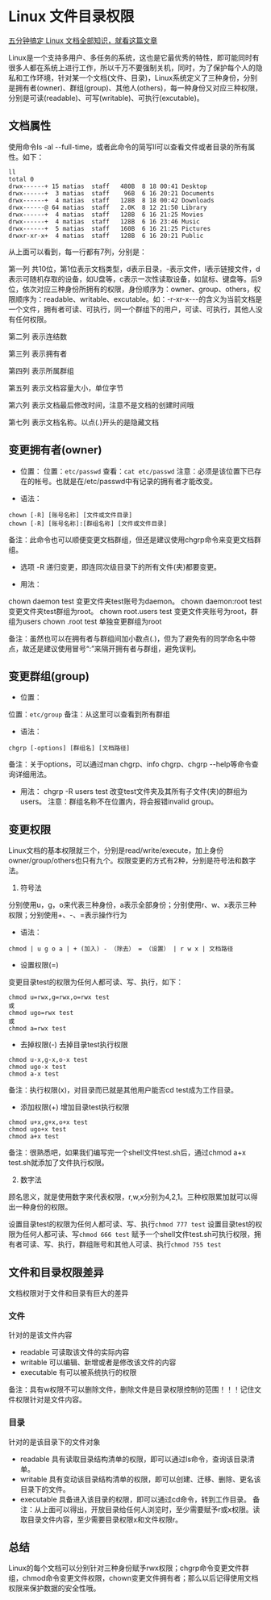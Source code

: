 # Linux 文件目录权限

[五分钟搞定 Linux 文档全部知识，就看这篇文章](https://www.cnblogs.com/magedu/p/10635003.html)

Linux是一个支持多用户、多任务的系统，这也是它最优秀的特性，即可能同时有很多人都在系统上进行工作，所以千万不要强制关机，同时，为了保护每个人的隐私和工作环境，针对某一个文档(文件、目录)，Linux系统定义了三种身份，分别是拥有者(owner)、群组(group)、其他人(others)，每一种身份又对应三种权限，分别是可读(readable)、可写(writable)、可执行(excutable)。

## 文档属性

使用命令ls -al --full-time，或者此命令的简写ll可以查看文件或者目录的所有属性。如下：
```
ll
total 0
drwx------+ 15 matias  staff   480B  8 18 00:41 Desktop
drwx------+  3 matias  staff    96B  6 16 20:21 Documents
drwx------+  4 matias  staff   128B  8 18 00:42 Downloads
drwx------@ 64 matias  staff   2.0K  8 12 21:50 Library
drwx------+  4 matias  staff   128B  6 16 21:25 Movies
drwx------+  4 matias  staff   128B  6 16 23:46 Music
drwx------+  5 matias  staff   160B  6 16 21:25 Pictures
drwxr-xr-x+  4 matias  staff   128B  6 16 20:21 Public
```
从上面可以看到，每一行都有7列，分别是：

第一列
共10位，第1位表示文档类型，d表示目录，-表示文件，l表示链接文件，d表示可随机存取的设备，如U盘等，c表示一次性读取设备，如鼠标、键盘等。后9位，依次对应三种身份所拥有的权限，身份顺序为：owner、group、others，权限顺序为：readable、writable、excutable。如：-r-xr-x---的含义为当前文档是一个文件，拥有者可读、可执行，同一个群组下的用户，可读、可执行，其他人没有任何权限。

第二列
表示连结数

第三列
表示拥有者

第四列
表示所属群组

第五列
表示文档容量大小，单位字节

第六列
表示文档最后修改时间，注意不是文档的创建时间哦

第七列
表示文档名称。以点(.)开头的是隐藏文档

## 变更拥有者(owner)

* 位置：
位置：`etc/passwd`
查看：`cat etc/passwd`
注意：必须是该位置下已存在的帐号。也就是在/etc/passwd中有记录的拥有者才能改变。

* 语法：
```
chown [-R] [账号名称] [文件或文件目录]
chown [-R] [账号名称]:[群组名称] [文件或文件目录]
```
备注：此命令也可以顺便变更文档群组，但还是建议使用chgrp命令来变更文档群组。

* 选项
-R 递归变更，即连同次级目录下的所有文件(夹)都要变更。

* 用法：

chown daemon test 变更文件夹test账号为daemon。
chown daemon:root test 变更文件夹test群组为root。
chown root.users test 变更文件夹账号为root，群组为users
chown .root test 单独变更群组为root

备注：虽然也可以在拥有者与群组间加小数点(.)，但为了避免有的同学命名中带点，故还是建议使用冒号“:”来隔开拥有者与群组，避免误判。

## 变更群组(group)

* 位置：

位置：`etc/group`
备注：从这里可以查看到所有群组

* 语法：
```
chgrp [-options] [群组名] [文档路径]
```
备注：关于options，可以通过man chgrp、info chgrp、chgrp --help等命令查询详细用法。

* 用法：
chgrp -R users test 改变test文件夹及其所有子文件(夹)的群组为users。
注意：群组名称不在位置内，将会报错invalid group。

## 变更权限

Linux文档的基本权限就三个，分别是read/write/execute，加上身份owner/group/others也只有九个。权限变更的方式有2种，分别是符号法和数字法。

1. 符号法

分别使用u，g，o来代表三种身份，a表示全部身份；分别使用r、w、x表示三种权限；分别使用+、-、=表示操作行为

* 语法：
```
chmod | u g o a | + (加入) - （除去） = （设置） | r w x | 文档路径
```

* 设置权限(=)

变更目录test的权限为任何人都可读、写、执行，如下：
```
chmod u=rwx,g=rwx,o=rwx test
或
chmod ugo=rwx test
或
chmod a=rwx test
```

* 去掉权限(-)
去掉目录test执行权限
```
chmod u-x,g-x,o-x test
chmod ugo-x test
chmod a-x test
```
备注：执行权限(x)，对目录而已就是其他用户能否cd test成为工作目录。

* 添加权限(+)
增加目录test执行权限
```
chmod u+x,g+x,o+x test
chmod ugo+x test
chmod a+x test
```
备注：很熟悉吧，如果我们编写完一个shell文件test.sh后，通过chmod a+x test.sh就添加了文件执行权限。

2. 数字法

顾名思义，就是使用数字来代表权限，r,w,x分别为4,2,1。三种权限累加就可以得出一种身份的权限。

设置目录test的权限为任何人都可读、写、执行`chmod 777 test`
设置目录test的权限为任何人都可读、写`chmod 666 test`
赋予一个shell文件test.sh可执行权限，拥有者可读、写、执行，群组账号和其他人可读、执行`chmod 755 test`

## 文件和目录权限差异

文档权限对于文件和目录有巨大的差异

### 文件

针对的是该文件内容

* readable 可读取该文件的实际内容
* writable 可以编辑、新增或者是修改该文件的内容
* executable 有可以被系统执行的权限

备注：具有w权限不可以删除文件，删除文件是目录权限控制的范围！！！记住文件权限针对是文件内容。

### 目录
针对的是该目录下的文件对象

* readable 具有读取目录结构清单的权限，即可以通过ls命令，查询该目录清单。
* writable 具有变动该目录结构清单的权限，即可以创建、迁移、删除、更名该目录下的文件。
* executable 具备进入该目录的权限，即可以通过cd命令，转到工作目录。
备注：从上面可以得出，开放目录给任何人浏览时，至少需要赋予r或x权限。读取目录文件内容，至少需要目录权限x和文件权限r。

## 总结

Linux的每个文档可以分别针对三种身份赋予rwx权限；chgrp命令变更文件群组，chmod命令变更文件权限，chown变更文件拥有者；那么以后记得使用文档权限来保护数据的安全性哦。
